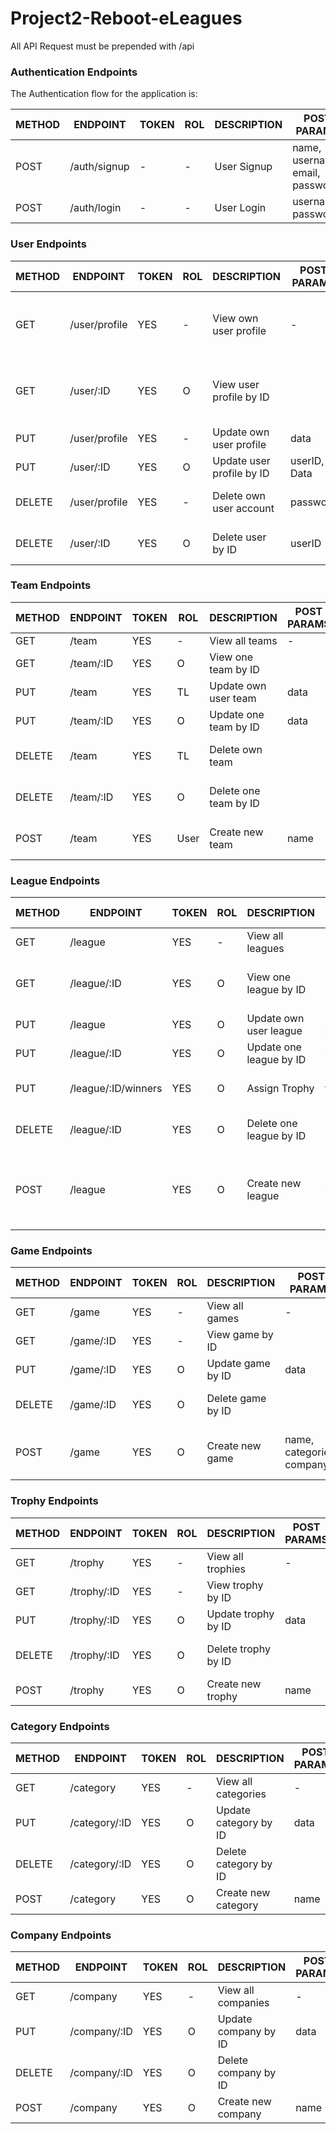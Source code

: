 # Project2-Reboot-eLeagues

All API Request must be prepended with /api


### Authentication Endpoints

The Authentication flow for the application is:

METHOD | ENDPOINT         | TOKEN | ROL | DESCRIPTION              | POST PARAMS                                     | RETURNS
-------|------------------|-------|-----|--------------------------|-------------------------------------------------|--------------------
POST   | /auth/signup     | -     | -   | User Signup              | name, username, email, password                 | token
POST   | /auth/login      | -     | -   | User Login               | username, password                              | token


### User Endpoints


METHOD | ENDPOINT         | TOKEN | ROL | DESCRIPTION              | POST PARAMS                                     | RETURNS
-------|------------------|-------|-----|--------------------------|-------------------------------------------------|--------------------
GET    | /user/profile    | YES   | -   | View own user profile    | -                                         | name, nick, email, age, team, rol, games, trophies
GET    | /user/:ID        | YES   | O   | View user profile by ID  |                                           | name, nick, email, age, team, rol, games, trophies
PUT    | /user/profile    | YES   | -   | Update own user profile  | data                                            | Updated user data
PUT    | /user/:ID        | YES   | O   | Update user profile by ID| userID, Data                                    | Updated user data
DELETE | /user/profile    | YES   | -   | Delete own user account  | password                                        | User deletion confirmation
DELETE | /user/:ID        | YES   | O   | Delete user by ID        | userID                                          | User deletion confirmation


### Team Endpoints


METHOD | ENDPOINT         | TOKEN | ROL | DESCRIPTION              | POST PARAMS                                     | RETURNS
-------|------------------|-------|-----|--------------------------|-------------------------------------------------|--------------------
GET    | /team            | YES   | -   | View all teams           | -                                               | teams 
GET    | /team/:ID        | YES   | O   | View one team by ID      |                                                 | team
PUT    | /team            | YES   | TL  | Update own user team     | data                                            | Updated team data
PUT    | /team/:ID        | YES   | O   | Update one team by ID    | data                                            | Updated team data
DELETE | /team            | YES   | TL  | Delete own team          |                                                 | Team deletion confirmation
DELETE | /team/:ID        | YES   | O   | Delete one team by ID    |                                                 | Team deletion confirmation
POST   | /team            | YES   | User| Create new team          | name                                            | name, players, leader 


### League Endpoints


METHOD | ENDPOINT         | TOKEN | ROL | DESCRIPTION              | POST PARAMS                                     | RETURNS
-------|------------------|-------|-----|--------------------------|-------------------------------------------------|--------------------
GET    | /league          | YES   | -   | View all leagues         | -                                               | leagues 
GET    | /league/:ID      | YES   | O   | View one league by ID    | leagueID                                        | leagues by status (open, close) 
PUT    | /league          | YES   | O   | Update own user league   | leagueID, data                                  | Updated league data
PUT    | /league/:ID      | YES   | O   | Update one league by ID  | data                                            | Updated league data
PUT    | /league/:ID/winners | YES   | O   | Assign Trophy         | teamID                                          | team players, trophy
DELETE | /league/:ID      | YES   | O   | Delete one league by ID  |                                                 | League deletion confirmation
POST   | /league          | YES   | O   | Create new league        | name, Trophie, Game                             | name, teams, organizer, Trophie, game, status 


### Game Endpoints


METHOD | ENDPOINT         | TOKEN | ROL | DESCRIPTION              | POST PARAMS                                     | RETURNS
-------|------------------|-------|-----|--------------------------|-------------------------------------------------|--------------------
GET    | /game            | YES   | -   | View all games           | -                                               | games 
GET    | /game/:ID        | YES   | -   | View game by ID          |                                                 | game
PUT    | /game/:ID        | YES   | O   | Update game by ID        | data                                            | Updated game data
DELETE | /game/:ID        | YES   | O   | Delete game by ID        |                                                 | game deletion confirmation
POST   | /game            | YES   | O   | Create new game          | name, categories, company                       | name, categories, image, company


### Trophy Endpoints


METHOD | ENDPOINT         | TOKEN | ROL | DESCRIPTION              | POST PARAMS                                     | RETURNS
-------|------------------|-------|-----|--------------------------|-------------------------------------------------|--------------------
GET    | /trophy          | YES   | -   | View all trophies        | -                                               | trophies 
GET    | /trophy/:ID      | YES   | -   | View trophy by ID        |                                                 | trophy 
PUT    | /trophy/:ID      | YES   | O   | Update trophy by ID      | data                                            | Updated trophy data
DELETE | /trophy/:ID      | YES   | O   | Delete trophy by ID      |                                                 | Trophy deletion confirmation
POST   | /trophy          | YES   | O   | Create new trophy        | name                                            | name, image


### Category Endpoints


METHOD | ENDPOINT         | TOKEN | ROL | DESCRIPTION              | POST PARAMS                                     | RETURNS
-------|------------------|-------|-----|--------------------------|-------------------------------------------------|--------------------
GET    | /category        | YES   | -   | View all categories      | -                                               | categories 
PUT    | /category/:ID    | YES   | O   | Update category by ID    | data                                            | Updated category data
DELETE | /category/:ID    | YES   | O   | Delete category by ID    |                                                 | category deletion confirmation
POST   | /category        | YES   | O   | Create new category      | name                                            | name

### Company Endpoints


METHOD | ENDPOINT         | TOKEN | ROL | DESCRIPTION              | POST PARAMS                                     | RETURNS
-------|------------------|-------|-----|--------------------------|-------------------------------------------------|--------------------
GET    | /company        | YES   | -   | View all companies      | -                                                 | companies 
PUT    | /company/:ID    | YES   | O   | Update company by ID    | data                                              | Updated company data
DELETE | /company/:ID    | YES   | O   | Delete company by ID    |                                                   | company deletion confirmation
POST   | /company        | YES   | O   | Create new company      | name                                              | name


